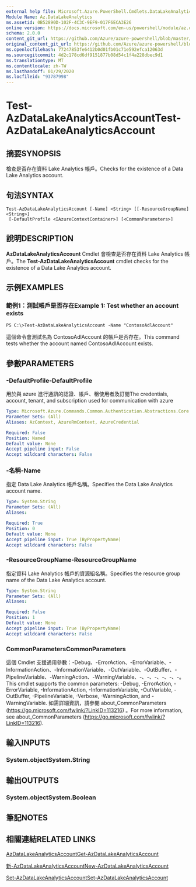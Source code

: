 ```yaml
---
external help file: Microsoft.Azure.PowerShell.Cmdlets.DataLakeAnalytics.dll-Help.xml
Module Name: Az.DataLakeAnalytics
ms.assetid: 0B52890D-102F-4C3C-9EF9-017F6ECA3E26
online version: https://docs.microsoft.com/en-us/powershell/module/az.datalakeanalytics/test-azdatalakeanalyticsaccount
schema: 2.0.0
content_git_url: https://github.com/Azure/azure-powershell/blob/master/src/DataLakeAnalytics/DataLakeAnalytics/help/Test-AzDataLakeAnalyticsAccount.md
original_content_git_url: https://github.com/Azure/azure-powershell/blob/master/src/DataLakeAnalytics/DataLakeAnalytics/help/Test-AzDataLakeAnalyticsAccount.md
ms.openlocfilehash: 77247853fe6412b0d01fb01c71e592efca12063d
ms.sourcegitcommit: 4d2c178cd6df9151877b08d54c1f4a228dbec9d1
ms.translationtype: MT
ms.contentlocale: zh-TW
ms.lasthandoff: 01/29/2020
ms.locfileid: "93787998"
---
```

# <span data-ttu-id="90b20-101">Test-AzDataLakeAnalyticsAccount</span><span class="sxs-lookup"><span data-stu-id="90b20-101">Test-AzDataLakeAnalyticsAccount</span></span>

## <span data-ttu-id="90b20-102">摘要</span><span class="sxs-lookup"><span data-stu-id="90b20-102">SYNOPSIS</span></span>
<span data-ttu-id="90b20-103">檢查是否存在資料 Lake Analytics 帳戶。</span><span class="sxs-lookup"><span data-stu-id="90b20-103">Checks for the existence of a Data Lake Analytics account.</span></span>

## <span data-ttu-id="90b20-104">句法</span><span class="sxs-lookup"><span data-stu-id="90b20-104">SYNTAX</span></span>

```
Test-AzDataLakeAnalyticsAccount [-Name] <String> [[-ResourceGroupName] <String>]
 [-DefaultProfile <IAzureContextContainer>] [<CommonParameters>]
```

## <span data-ttu-id="90b20-105">說明</span><span class="sxs-lookup"><span data-stu-id="90b20-105">DESCRIPTION</span></span>
<span data-ttu-id="90b20-106">**AzDataLakeAnalyticsAccount** Cmdlet 會檢查是否存在資料 Lake Analytics 帳戶。</span><span class="sxs-lookup"><span data-stu-id="90b20-106">The **Test-AzDataLakeAnalyticsAccount** cmdlet checks for the existence of a Data Lake Analytics account.</span></span>

## <span data-ttu-id="90b20-107">示例</span><span class="sxs-lookup"><span data-stu-id="90b20-107">EXAMPLES</span></span>

### <span data-ttu-id="90b20-108">範例1：測試帳戶是否存在</span><span class="sxs-lookup"><span data-stu-id="90b20-108">Example 1: Test whether an account exists</span></span>
```
PS C:\>Test-AzDataLakeAnalyticsAccount -Name "ContosoAdlAccount"
```

<span data-ttu-id="90b20-109">這個命令會測試名為 ContosoAdlAccount 的帳戶是否存在。</span><span class="sxs-lookup"><span data-stu-id="90b20-109">This command tests whether the account named ContosoAdlAccount exists.</span></span>

## <span data-ttu-id="90b20-110">參數</span><span class="sxs-lookup"><span data-stu-id="90b20-110">PARAMETERS</span></span>

### <span data-ttu-id="90b20-111">-DefaultProfile</span><span class="sxs-lookup"><span data-stu-id="90b20-111">-DefaultProfile</span></span>
<span data-ttu-id="90b20-112">用於與 azure 進行通訊的認證、帳戶、租使用者及訂閱</span><span class="sxs-lookup"><span data-stu-id="90b20-112">The credentials, account, tenant, and subscription used for communication with azure</span></span>

```yaml
Type: Microsoft.Azure.Commands.Common.Authentication.Abstractions.Core.IAzureContextContainer
Parameter Sets: (All)
Aliases: AzContext, AzureRmContext, AzureCredential

Required: False
Position: Named
Default value: None
Accept pipeline input: False
Accept wildcard characters: False
```

### <span data-ttu-id="90b20-113">-名稱</span><span class="sxs-lookup"><span data-stu-id="90b20-113">-Name</span></span>
<span data-ttu-id="90b20-114">指定 Data Lake Analytics 帳戶名稱。</span><span class="sxs-lookup"><span data-stu-id="90b20-114">Specifies the Data Lake Analytics account name.</span></span>

```yaml
Type: System.String
Parameter Sets: (All)
Aliases:

Required: True
Position: 0
Default value: None
Accept pipeline input: True (ByPropertyName)
Accept wildcard characters: False
```

### <span data-ttu-id="90b20-115">-ResourceGroupName</span><span class="sxs-lookup"><span data-stu-id="90b20-115">-ResourceGroupName</span></span>
<span data-ttu-id="90b20-116">指定資料 Lake Analytics 帳戶的資源組名稱。</span><span class="sxs-lookup"><span data-stu-id="90b20-116">Specifies the resource group name of the Data Lake Analytics account.</span></span>

```yaml
Type: System.String
Parameter Sets: (All)
Aliases:

Required: False
Position: 1
Default value: None
Accept pipeline input: True (ByPropertyName)
Accept wildcard characters: False
```

### <span data-ttu-id="90b20-117">CommonParameters</span><span class="sxs-lookup"><span data-stu-id="90b20-117">CommonParameters</span></span>
<span data-ttu-id="90b20-118">這個 Cmdlet 支援通用參數：-Debug、-ErrorAction、-ErrorVariable、-InformationAction、-InformationVariable、-OutVariable、-OutBuffer、-PipelineVariable、-WarningAction、-WarningVariable、-、-、-、-、-、-。</span><span class="sxs-lookup"><span data-stu-id="90b20-118">This cmdlet supports the common parameters: -Debug, -ErrorAction, -ErrorVariable, -InformationAction, -InformationVariable, -OutVariable, -OutBuffer, -PipelineVariable, -Verbose, -WarningAction, and -WarningVariable.</span></span> <span data-ttu-id="90b20-119">如需詳細資訊，請參閱 about_CommonParameters (https://go.microsoft.com/fwlink/?LinkID=113216) 。</span><span class="sxs-lookup"><span data-stu-id="90b20-119">For more information, see about_CommonParameters (https://go.microsoft.com/fwlink/?LinkID=113216).</span></span>

## <span data-ttu-id="90b20-120">輸入</span><span class="sxs-lookup"><span data-stu-id="90b20-120">INPUTS</span></span>

### <span data-ttu-id="90b20-121">System.object</span><span class="sxs-lookup"><span data-stu-id="90b20-121">System.String</span></span>

## <span data-ttu-id="90b20-122">輸出</span><span class="sxs-lookup"><span data-stu-id="90b20-122">OUTPUTS</span></span>

### <span data-ttu-id="90b20-123">System.object</span><span class="sxs-lookup"><span data-stu-id="90b20-123">System.Boolean</span></span>

## <span data-ttu-id="90b20-124">筆記</span><span class="sxs-lookup"><span data-stu-id="90b20-124">NOTES</span></span>

## <span data-ttu-id="90b20-125">相關連結</span><span class="sxs-lookup"><span data-stu-id="90b20-125">RELATED LINKS</span></span>

[<span data-ttu-id="90b20-126">AzDataLakeAnalyticsAccount</span><span class="sxs-lookup"><span data-stu-id="90b20-126">Get-AzDataLakeAnalyticsAccount</span></span>](./Get-AzDataLakeAnalyticsAccount.md)

[<span data-ttu-id="90b20-127">新-AzDataLakeAnalyticsAccount</span><span class="sxs-lookup"><span data-stu-id="90b20-127">New-AzDataLakeAnalyticsAccount</span></span>](./New-AzDataLakeAnalyticsAccount.md)

[<span data-ttu-id="90b20-128">Set-AzDataLakeAnalyticsAccount</span><span class="sxs-lookup"><span data-stu-id="90b20-128">Set-AzDataLakeAnalyticsAccount</span></span>](./Set-AzDataLakeAnalyticsAccount.md)


